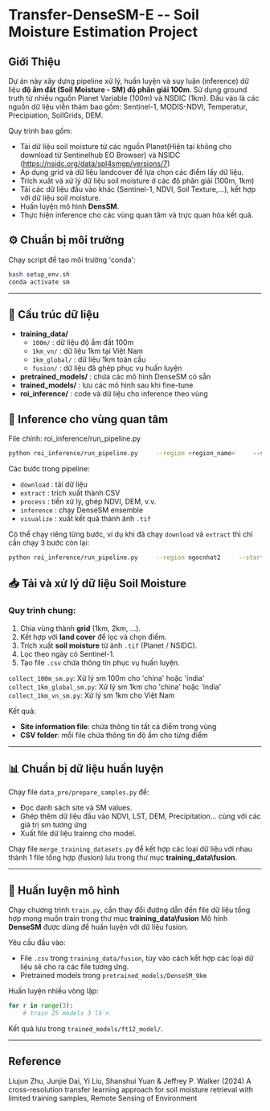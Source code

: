 # Transfer-DenseSM-E -- Soil Moisture Estimation Project

## Giới Thiệu 
Dự án này xây dựng pipeline xử lý, huấn luyện và suy luận (inference) dữ liệu **độ ẩm đất (Soil Moisture - SM) độ phân giải 100m**. Sử dụng ground truth từ nhiều nguồn Planet Variable (100m) và NSDIC (1km). Đầu vào là các nguồn dữ liệu viễn thám bao gồm: Sentinel-1, MODIS-NDVI, Temperatur, Precipiation, SoilGrids, DEM.

Quy trình bao gồm:
- Tải dữ liệu soil moisture từ các nguồn Planet(Hiện tại không cho download từ Sentinelhub EO Browser) và NSIDC (https://nsidc.org/data/spl4smgp/versions/7)
- Áp dụng grid và dữ liệu landcover để lựa chọn các điểm lấy dữ liệu. 
- Trích xuất và xử lý dữ liệu soil moisture ở các độ phân giải (100m, 1km)
- Tải các dữ liệu đầu vào khác (Sentinel-1, NDVI, Soil Texture,...), kết hợp với dữ liệu soil moisture.
- Huấn luyện mô hình **DensSM**.
- Thực hiện inference cho các vùng quan tâm và trực quan hóa kết quả. 

## ⚙️ Chuẩn bị môi trường
Chạy script để tạo môi trường 'conda':
```bash
bash setup_env.sh
conda activate sm
```
---

## 📂 Cấu trúc dữ liệu
- **training_data/**
  - `100m/` : dữ liệu độ ẩm đất 100m  
  - `1km_vn/` : dữ liệu 1km tại Việt Nam  
  - `1km_global/` : dữ liệu 1km toàn cầu  
  - `fusion/` : dữ liệu đã ghép phục vụ huấn luyện  
- **pretrained_models/** : chứa các mô hình DenseSM có sẵn  
- **trained_models/** : lưu các mô hình sau khi fine-tune  
- **roi_inference/** : code và dữ liệu cho inference theo vùng 

## 🔮 Inference cho vùng quan tâm
File chính: roi_inference/run_pipeline.py
```bash
python roi_inference/run_pipeline.py     --region <region_name>     --start_date 2024-12-25     --end_date 2025-02-05     --download --extract --process --inference --visualize
```
Các bước trong pipeline:
- `download` : tải dữ liệu  
- `extract` : trích xuất thành CSV  
- `process` : tiền xử lý, ghép NDVI, DEM, v.v.  
- `inference` : chạy DenseSM ensemble  
- `visualize` : xuất kết quả thành ảnh `.tif`  

Có thể chạy riêng từng bước, ví dụ khi đã chạy `download` và `extract` thì chỉ cần chạy 3 bước còn lại:
```bash
python roi_inference/run_pipeline.py     --region ngocnhat2     --start_date 2024-12-25     --end_date 2025-02-05     --process --inference --visualize
```

## 📥 Tải và xử lý dữ liệu Soil Moisture
### Quy trình chung:
1. Chia vùng thành **grid** (1km, 2km, …).  
2. Kết hợp với **land cover** để lọc và chọn điểm.  
3. Trích xuất **soil moisture** từ ảnh `.tif` (Planet / NSIDC).  
4. Lọc theo ngày có Sentinel-1.  
5. Tạo file `.csv` chứa thông tin phục vụ huấn luyện. 

`collect_100m_sm.py`: Xử lý sm 100m cho 'china' hoặc 'india'
`collect_1km_global_sm.py`: Xử lý sm 1km cho 'china' hoặc 'india'
`collect_1km_vn_sm.py`: Xử lý sm 1km cho Việt Nam

Kết quả:
- **Site information file**: chứa thông tin tất cả điểm trong vùng  
- **CSV folder**: mỗi file chứa thông tin độ ẩm cho từng điểm  

---

## 📊 Chuẩn bị dữ liệu huấn luyện
Chạy file `data_pre/prepare_samples.py` để:
- Đọc danh sách site và SM values.  
- Ghép thêm dữ liệu đầu vào NDVI, LST, DEM, Precipitation... cùng với các giá trị sm tương ứng 
- Xuất file dữ liệu trainng cho model.  

Chạy file `merge_training_datasets.py` để kết hợp các loại dữ liệu với nhau thành 1 file tổng hợp (fusion) lưu trong thư mục **training_data\fusion**.

---

## 🧠 Huấn luyện mô hình
Chạy chương trình `train.py`, cần thay đổi đường dẫn đến file dữ liệu tổng hợp mong muốn train trong thư mục **training_data\fusion**
Mô hình **DenseSM** được dùng để huấn luyện với dữ liệu fusion.  

Yêu cầu đầu vào:
- File `.csv` trong `training_data/fusion`, tùy vào cách kết hợp các loại dữ liệu sẽ cho ra các file tương ứng.   
- Pretrained models trong `pretrained_models/DenseSM_9km`  

Huấn luyện nhiều vòng lặp:
```python
for r in range(3):
    # train 25 models 3 lần
```
Kết quả lưu trong `trained_models/ft12_model/`.

---

## Reference
Liujun Zhu, Junjie Dai, Yi Liu, Shanshui Yuan & Jeffrey P. Walker (2024) A cross-resolution transfer learning approach for soil moisture retrieval with limited training samples, Remote Sensing of Environment